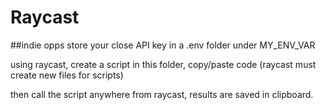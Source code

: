 # Raycast
##indie opps
store your close API key in a .env folder under MY_ENV_VAR

using raycast, create a script in this folder, copy/paste code (raycast must create new files for scripts)

then call the script anywhere from raycast, results are saved in clipboard.
~~~~

